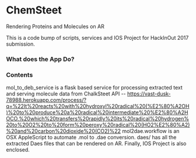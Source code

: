 # ChemSteet
Rendering Proteins and Molecules on AR


This is a code bump of scripts, services and IOS Project for HackInOut 2017 submission.


### What does the App Do?


### Contents
mol_to_deb_service is a flask based service for processing extracted text and serving molecule data from ChalkSteet API -- 
https://vast-dusk-78988.herokuapp.com/process/?q=%22It%20reacts%20with%20hydroxyl%20radical%20(%E2%80%A2OH)%20to%20produce%20a%20radical%20intermediate%20%E2%80%A2HOCO,%20which%20transfers%20rapidly%20its%20radical%20hydrogen%20to%20O2%20to%20form%20peroxy%20radical%20(HO2%E2%80%A2)%20and%20carbon%20dioxide%20(CO2)%22
mol2dae.workflow is an OSX AppleScript to automate .mol to .dae conversion.
daes/ has all the extracted Daes files that can be rendered on AR.
Finally, IOS Project is also enclosed.

